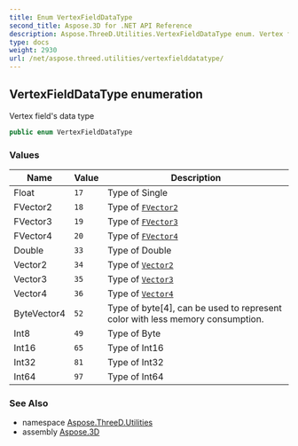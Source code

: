 ```yaml
---
title: Enum VertexFieldDataType
second_title: Aspose.3D for .NET API Reference
description: Aspose.ThreeD.Utilities.VertexFieldDataType enum. Vertex fields data type
type: docs
weight: 2930
url: /net/aspose.threed.utilities/vertexfielddatatype/
---
```

## VertexFieldDataType enumeration

Vertex field's data type

```csharp
public enum VertexFieldDataType
```

### Values

| Name | Value | Description |
| --- | --- | --- |
| Float | `17` | Type of Single |
| FVector2 | `18` | Type of [`FVector2`](../fvector2/) |
| FVector3 | `19` | Type of [`FVector3`](../fvector3/) |
| FVector4 | `20` | Type of [`FVector4`](../fvector4/) |
| Double | `33` | Type of Double |
| Vector2 | `34` | Type of [`Vector2`](../vector2/) |
| Vector3 | `35` | Type of [`Vector3`](../vector3/) |
| Vector4 | `36` | Type of [`Vector4`](../vector4/) |
| ByteVector4 | `52` | Type of byte[4], can be used to represent color with less memory consumption. |
| Int8 | `49` | Type of Byte |
| Int16 | `65` | Type of Int16 |
| Int32 | `81` | Type of Int32 |
| Int64 | `97` | Type of Int64 |

### See Also

* namespace [Aspose.ThreeD.Utilities](../../aspose.threed.utilities/)
* assembly [Aspose.3D](../../)


